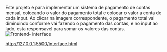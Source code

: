 Este projeto é para implementar um sistema de pagamento de contas mensal, colocando o valor do pagamento total e colocar o valor a conta de cada input. Ao clicar na imagem correspondente,
o pagamento total vai diminuindo conforme vai fazendo o pagamento das contas, e no input ao lado, esta responsavel para somar os valores das contas.
![Frontend- interface](https://github.com/Gilberto-cpu/controle_contas/assets/120422544/587cb8ea-9072-409a-9f1a-9072a5a52854)

http://127.0.0.1:5500/interface.html

